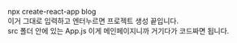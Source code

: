 npx create-react-app blog  
이거 그대로 입력하고 엔터누르면 프로젝트 생성 끝입니다.  
src 폴더 안에 있는 App.js 이게 메인페이지니까 거기다가 코드짜면 됩니다.   

